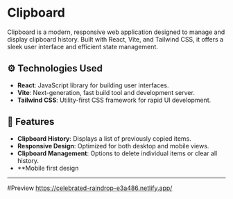 # Clipboard

Clipboard is a modern, responsive web application designed to manage and display clipboard history. Built with React, Vite, and Tailwind CSS, it offers a sleek user interface and efficient state management.

## ⚙️ Technologies Used

- **React**: JavaScript library for building user interfaces.
- **Vite**: Next-generation, fast build tool and development server.
- **Tailwind CSS**: Utility-first CSS framework for rapid UI development.


## 🧪 Features

- **Clipboard History**: Displays a list of previously copied items.
- **Responsive Design**: Optimized for both desktop and mobile views.
- **Clipboard Management**: Options to delete individual items or clear all history.
- **Mobile first design

---
#Preview
https://celebrated-raindrop-e3a486.netlify.app/



